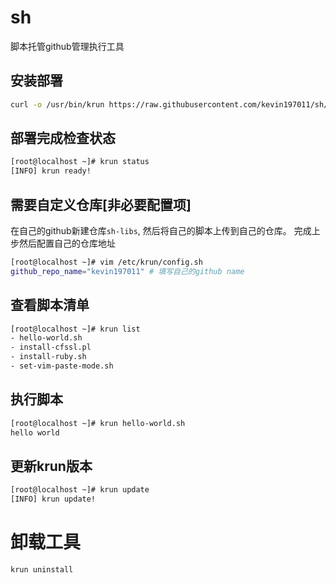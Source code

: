 # sh
脚本托管github管理执行工具

## 安装部署
```bash
curl -o /usr/bin/krun https://raw.githubusercontent.com/kevin197011/sh/main/krun && chmod +x /usr/bin/krun
```
## 部署完成检查状态
```bash
[root@localhost ~]# krun status
[INFO] krun ready!
```
## 需要自定义仓库[非必要配置项]
在自己的github新建仓库`sh-libs`, 然后将自己的脚本上传到自己的仓库。
完成上步然后配置自己的仓库地址
```bash
[root@localhost ~]# vim /etc/krun/config.sh
github_repo_name="kevin197011" # 填写自己的github name
```
## 查看脚本清单
```bash
[root@localhost ~]# krun list
- hello-world.sh
- install-cfssl.pl
- install-ruby.sh
- set-vim-paste-mode.sh
```

## 执行脚本
```bash
[root@localhost ~]# krun hello-world.sh
hello world
```

## 更新krun版本
```bash
[root@localhost ~]# krun update
[INFO] krun update!
```

# 卸载工具
```bash
krun uninstall
```